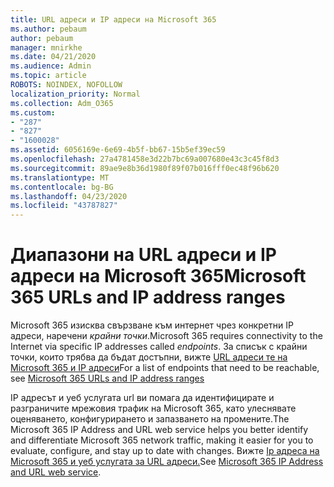```yaml
---
title: URL адреси и IP адреси на Microsoft 365
ms.author: pebaum
author: pebaum
manager: mnirkhe
ms.date: 04/21/2020
ms.audience: Admin
ms.topic: article
ROBOTS: NOINDEX, NOFOLLOW
localization_priority: Normal
ms.collection: Adm_O365
ms.custom:
- "287"
- "827"
- "1600028"
ms.assetid: 6056169e-6e69-4b5f-bb67-15b5ef39ec59
ms.openlocfilehash: 27a4781458e3d22b7bc69a007680e43c3c45f8d3
ms.sourcegitcommit: 89ae9e8b36d1980f89f07b016fff0ec48f96b620
ms.translationtype: MT
ms.contentlocale: bg-BG
ms.lasthandoff: 04/23/2020
ms.locfileid: "43787827"
---
```

# <a name="microsoft-365-urls-and-ip-address-ranges"></a><span data-ttu-id="c3b27-102">Диапазони на URL адреси и IP адреси на Microsoft 365</span><span class="sxs-lookup"><span data-stu-id="c3b27-102">Microsoft 365 URLs and IP address ranges</span></span>

<span data-ttu-id="c3b27-103">Microsoft 365 изисква свързване към интернет чрез конкретни IP адреси, наречени *крайни точки*.</span><span class="sxs-lookup"><span data-stu-id="c3b27-103">Microsoft 365 requires connectivity to the Internet via specific IP addresses called *endpoints*.</span></span>
<span data-ttu-id="c3b27-104">За списък с крайни точки, които трябва да бъдат достъпни, вижте [URL адреси те на Microsoft 365 и IP адреси](https://docs.microsoft.com/office365/enterprise/urls-and-ip-address-ranges)</span><span class="sxs-lookup"><span data-stu-id="c3b27-104">For a list of endpoints that need to be reachable, see [Microsoft 365 URLs and IP address ranges](https://docs.microsoft.com/office365/enterprise/urls-and-ip-address-ranges)</span></span> 

<span data-ttu-id="c3b27-105">IP адресът и уеб услугата url ви помага да идентифицирате и разграничите мрежовия трафик на Microsoft 365, като улеснявате оценяването, конфигурирането и запазването на промените.</span><span class="sxs-lookup"><span data-stu-id="c3b27-105">The Microsoft 365 IP Address and URL web service helps you better identify and differentiate Microsoft 365 network traffic, making it easier for you to evaluate, configure, and stay up to date with changes.</span></span> <span data-ttu-id="c3b27-106">Вижте [Ip адреса на Microsoft 365 и уеб услугата за URL адреси.](https://docs.microsoft.com/office365/enterprise/office-365-ip-web-service)</span><span class="sxs-lookup"><span data-stu-id="c3b27-106">See [Microsoft 365 IP Address and URL web service](https://docs.microsoft.com/office365/enterprise/office-365-ip-web-service).</span></span>
